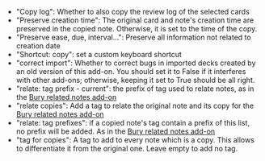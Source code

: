 * "Copy log": Whether to also copy the review log of the selected cards
* "Preserve creation time": The original card and note's creation time are preserved in the copied note. Otherwise, it is set to the time of the copy.
* "Preserve ease, due, interval...": Preserve all information not related to creation date
* "Shortcut: copy": set a custom keyboard shortcut
* "correct import": Whether to correct bugs in imported decks created by an old version of this add-on. You should set it to False if it interferes with other add-ons; otherwise, keeping it set to True should be all right.
* "relate: tag prefix - current": the prefix of tag used to relate notes, as in the [Bury related notes add-on](https://ankiweb.net/shared/info/413416269)
* "relate copies": Add a tag to relate the original note and its copy for the [Bury related notes add-on](https://ankiweb.net/shared/info/413416269)
* "relate: tag prefixes": if a copied note's tag contain a prefix of this list, no prefix will be added. As in the [Bury related notes add-on](https://ankiweb.net/shared/info/413416269)
* "tag for copies": A tag to add to every note which is a copy. This allows to differentiate it from the original one. Leave empty to add no tag.
